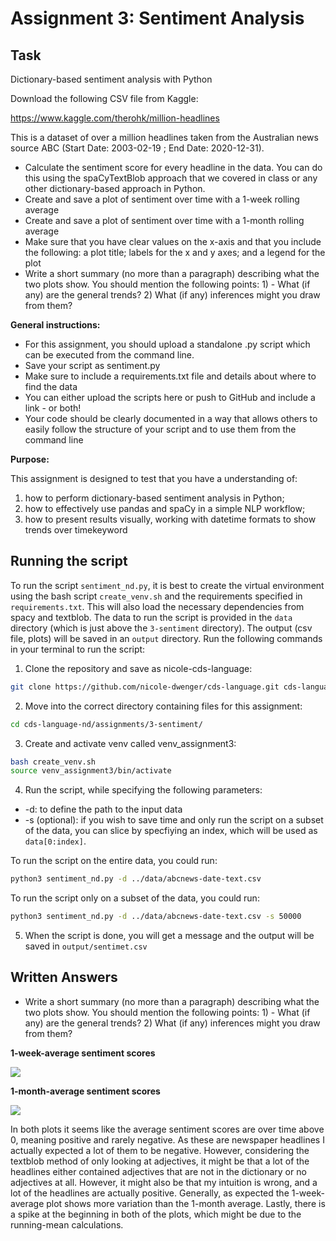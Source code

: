 # Assignment 3: Sentiment Analysis

## Task

Dictionary-based sentiment analysis with Python

Download the following CSV file from Kaggle:

https://www.kaggle.com/therohk/million-headlines

This is a dataset of over a million headlines taken from the Australian news source ABC (Start Date: 2003-02-19 ; End Date: 2020-12-31).

- Calculate the sentiment score for every headline in the data. You can do this using the spaCyTextBlob approach that we covered in class or any other dictionary-based approach in Python.
- Create and save a plot of sentiment over time with a 1-week rolling average
- Create and save a plot of sentiment over time with a 1-month rolling average
- Make sure that you have clear values on the x-axis and that you include the following: a plot title; labels for the x and y axes; and a legend for the plot
- Write a short summary (no more than a paragraph) describing what the two plots show. You should mention the following points: 1) - What (if any) are the general trends? 2) What (if any) inferences might you draw from them?

__General instructions:__

- For this assignment, you should upload a standalone .py script which can be executed from the command line.
- Save your script as sentiment.py
- Make sure to include a requirements.txt file and details about where to find the data
- You can either upload the scripts here or push to GitHub and include a link - or both!
- Your code should be clearly documented in a way that allows others to easily follow the structure of your script and to use them from the command line

__Purpose:__

This assignment is designed to test that you have a understanding of:
1. how to perform dictionary-based sentiment analysis in Python;
2. how to effectively use pandas and spaCy in a simple NLP workflow;
3. how to present results visually, working with datetime formats to show trends over timekeyword

## Running the script

To run the script `sentiment_nd.py`, it is best to create the virtual environment using the bash script `create_venv.sh` and the requirements specified in `requirements.txt`. This will also load the necessary dependencies from spacy and textblob. The data to run the script is provided in the `data` directory (which is just above the `3-sentiment` directory). The output (csv file, plots) will be saved in an `output` directory. Run the following commands in your terminal to run the script:

1. Clone the repository and save as nicole-cds-language: 

```bash
git clone https://github.com/nicole-dwenger/cds-language.git cds-language-nd
```

2. Move into the correct directory containing files for this assignment:

```bash
cd cds-language-nd/assignments/3-sentiment/
```

3. Create and activate venv called venv_assignment3:

```bash
bash create_venv.sh
source venv_assignment3/bin/activate
```

4. Run the script, while specifying the following parameters:

- -d: to define the path to the input data
- -s (optional): if you wish to save time and only run the script on a subset of the data, you can slice by specfiying an index, which will be used as `data[0:index]`. 

To run the script on the entire data, you could run: 

```bash
python3 sentiment_nd.py -d ../data/abcnews-date-text.csv
```

To run the script only on a subset of the data, you could run:


```bash
python3 sentiment_nd.py -d ../data/abcnews-date-text.csv -s 50000
```


5. When the script is done, you will get a message and the output will be saved in `output/sentimet.csv`


## Written Answers

- Write a short summary (no more than a paragraph) describing what the two plots show. You should mention the following points: 1) - What (if any) are the general trends? 2) What (if any) inferences might you draw from them?

__1-week-average sentiment scores__

![](https://github.com/nicole-dwenger/cds-language/blob/main/assignments/3-sentiment/output/1-week_sentiment.png)

__1-month-average sentiment scores__

![](https://github.com/nicole-dwenger/cds-language/blob/main/assignments/3-sentiment/output/1-month_sentiment.png?raw=true)


In both plots it seems like the average sentiment scores are over time above 0, meaning positive and rarely negative. As these are newspaper headlines I actually expected a lot of them to be negative. However, considering the textblob method of only looking at adjectives, it might be that a lot of the headlines either contained adjectives that are not in the dictionary or no adjectives at all. However, it might also be that my intuition is wrong, and a lot of the headlines are actually positive. Generally, as expected the 1-week-average plot shows more variation than the 1-month average. Lastly, there is a spike at the beginning in both of the plots, which might be due to the running-mean calculations. 
